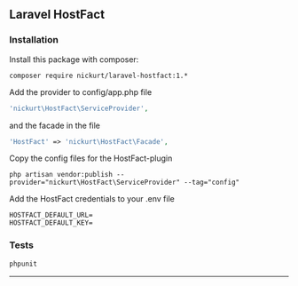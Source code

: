 ## Laravel HostFact
### Installation
Install this package with composer:
```
composer require nickurt/laravel-hostfact:1.*
```

Add the provider to config/app.php file

```php
'nickurt\HostFact\ServiceProvider',
```

and the facade in the file

```php
'HostFact' => 'nickurt\HostFact\Facade',
```

Copy the config files for the HostFact-plugin

```
php artisan vendor:publish --provider="nickurt\HostFact\ServiceProvider" --tag="config"
```
Add the HostFact credentials to your .env file
```
HOSTFACT_DEFAULT_URL=
HOSTFACT_DEFAULT_KEY=
```
### Tests
```sh
phpunit
```
- - - 